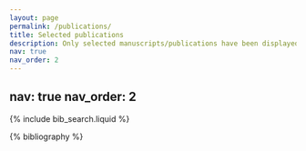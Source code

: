 ```yaml
---
layout: page
permalink: /publications/
title: Selected publications
description: Only selected manuscripts/publications have been displayed here. For a list of all acknowledged works that I have participated in, please check my Google Scholar/dblp profile(s). Publications with a symbol appended to the immediate right of my name indicate my first (co-)authorship therein.
nav: true
nav_order: 2
---
```


nav: true
nav_order: 2
---

<!-- _pages/publications.md -->

<!-- Bibsearch Feature -->

{% include bib_search.liquid %}

<div class="publications">

{% bibliography %}

</div>
